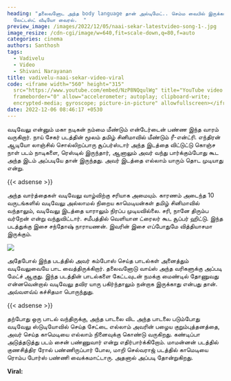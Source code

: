 ```yaml
---
heading: "தலைவனோட அந்த body language தான் அல்டிமேட்.. செம்ம வைபில் இருக்காரு.
  லேட்டஸ்ட் வீடியோ வைரல்.  "
preview_image: /images/2022/12/05/naai-sekar-latestvideo-song-1-.jpg
image_resize: /cdn-cgi/image/w=640,fit=scale-down,q=80,f=auto
categories: cinema
authors: Santhosh
tags:
  - Vadivelu
  - Video
  - Shivani Narayanan
title: vadivelu-naai-sekar-video-viral
code: <iframe width="560" height="315"
  src="https://www.youtube.com/embed/NzP8NQqulWg" title="YouTube video player"
  frameborder="0" allow="accelerometer; autoplay; clipboard-write;
  encrypted-media; gyroscope; picture-in-picture" allowfullscreen></iframe>
date: 2022-12-06 08:46:17 +0530
---
```

வடிவேலு என்னும் மகா நடிகன் நம்மை மீண்டும் என்டேர்டைன் பண்ண இந்த வாரம் வருகிறார். நாய் சேகர் படத்தின் மூலம் தமிழ் சினிமாவில் மீண்டும் ரீ-என்ட்ரி. எந்திரன் ஆடியோ லாஞ்சில் சொல்லிறப்பாரு சூப்பர்ஸ்டார் அந்த இடத்தை விட்டுட்டு கொஞ்ச நாள் படம் நாடிகளை, ரெஸ்டில் இருந்தார், ஆனாலும் அவர் வந்து பார்க்கும்போது கூட அந்த இடம் அப்படியே தான் இருந்தது. அவர் இடத்தை எல்லாம் யாரும் தொட முடியாது என்று.

{{< adsense >}}

அந்த வார்த்தைகள் வடிவேலு வாழ்விற்கு சரியாக அமையும். காரணம் அடைந்த 10 வருடங்களில் வடிவேலு அல்லாமல் நிறைய காமெடியன்கள் தமிழ் சினிமாவில் வந்தாலும், வடிவேலு இடத்தை யாராலும் நிரப்ப முடியவில்லை. சரி, நானே திரும்ப வர்றேன் என்று வந்துவிட்டார். சமீபத்தில் வெளியான ட்ரைலர் கூட சூப்பர் ஹிட்டு. இந்த படத்துக்கு இசை சந்தோஷ் நாராயணன். இவரின் இசை எப்போதுமே வித்தியாசமா இருக்கும்.

![](/images/2022/12/05/naai-sekar-latestvideo-song-2-.jpg)

அதேபோல் இந்த படத்தில் அவர் கம்போஸ் செய்த பாடல்கள் அனைத்தும் வடிவேலுவையே பாட வைத்திருக்கிறார். தலைவனோடு வாய்ஸ் அந்த வரிகளுக்கு அப்படி மேட்ச் ஆகுது. இந்த படத்தின் பாடல்களை கேட்டவுடன் நமக்கு மைண்டில் தோணுவது என்னவென்றால் வடிவேலு தவிர யாரு பகிர்ந்தாலும் நன்றாக இருக்காது என்பது தான். அவ்வளவ்ய் கச்சிதமா பொருந்துது.

{{< adsense >}}

தற்போது ஒரு பாடல் வந்திருக்கு, அந்த பாடலை விட அந்த பாடலை படும்போது வடிவேலு ஸ்டுடியோவில் செய்த சேட்டை எல்லாம் அவரின் பழைய குறும்புத்தனத்தை, அவர் செய்த காமெடியை எல்லாம் நினைவுக்கு கொண்டு வருகிறது. கண்டிப்பா அடுத்தடுத்து படம் சைன் பண்ணுவார் என்று எதிர்பார்க்கிறோம். மாமன்னன் படத்தில் குணசித்திர ரோல் பண்ணிருப்பார் போல, மாறி செல்வராஜ் படத்தில் காமெடியை ரொம்ப போர்ஸ் பண்ணி வைக்கமாட்டாரு. அதனால் அப்படி தோன்றுகிறது. 

**V﻿iral:**